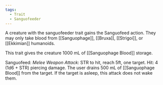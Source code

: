 ```yaml
---
tags:
  - Trait
  - Sanguofeeder
---
```

A creature with the sanguofeeder trait gains the Sanguofeed action. They may only take blood from [[Sanguophage]], [[Bruxa]], [[Strigoi]], or [[Ekkimian]] humanoids.

This trait gives the creature 1000 mL of [[Sanguophage Blood]] storage.

Sanguofeed:
*Melee Weapon Attack*: STR to hit, reach 5ft, one target. Hit: 4 (1d6 + STR) piercing damage. The user drains 500 mL of [[Sanguophage Blood]] from the target. If the target is asleep, this attack does not wake them.